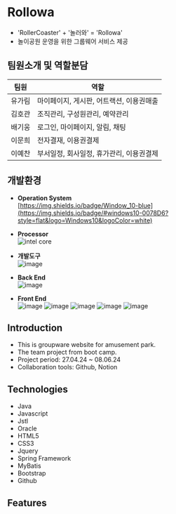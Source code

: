 # Rollowa
* 'RollerCoaster' + '놀러와' = 'Rollowa'
* 놀이공원 운영을 위한 그룹웨어 서비스 제공


## 팀원소개 및 역할분담
|팀원|역할|
|----|----|
|유가림|마이페이지, 게시판, 어트랙션, 이용권매출|
|김호관|조직관리, 구성원관리, 예약관리|
|배기웅|로그인, 마이페이지, 알림, 채팅|
|이문희|전자결재, 이용권결제|
|이예찬|부서일정, 회사일정, 휴가관리, 이용권결제|


## 개발환경
* **Operation System**<br>
  [https://img.shields.io/badge/Window_10-blue](https://img.shields.io/badge/#windows10-0078D6?style=flat&logo=Windows10&logoColor=white)

* **Processor**<br>
  ![intel core](https://img.shields.io/badge/Windows%2011-%230079d5.svg?style=for-the-badge&logo=Windows%2011&logoColor=white)
* **개발도구**</br>
  ![image](https://github.com/whatever808/RolloWa/assets/153481968/012d8728-f487-4a18-abdb-cd1bfdde1285)
* **Back End**</br>
  ![image](https://github.com/whatever808/RolloWa/assets/153481968/eab09973-b73d-4e7b-885b-0e602014c630)
* **Front End**</br>
  ![image](https://github.com/whatever808/RolloWa/assets/153481968/d7b6243c-3acf-4c15-aa89-497491af899c)
  ![image](https://github.com/whatever808/RolloWa/assets/153481968/c4ee8d85-08bd-4c79-b5d1-996de20f0f9c)
  ![image](https://github.com/whatever808/RolloWa/assets/153481968/1019abec-8daf-4e8b-bb03-0280b88cde0b)
  ![image](https://github.com/whatever808/RolloWa/assets/153481968/2d731684-54d7-44c7-877b-6d8d219be53f)
  ![image](https://github.com/whatever808/RolloWa/assets/153481968/83ef38c3-f1e6-4b09-880c-ea36c345cdd3)





## Introduction
* This is groupware website for amusement park.
* The team project from boot camp.
* Project period: 27.04.24 ~ 08.06.24
* Collaboration tools: Github, Notion

 ## Technologies
 * Java
 * Javascript
 * Jstl
 * Oracle
 * HTML5
 * CSS3
 * Jquery
 * Spring Framework
 * MyBatis
 * Bootstrap
 * Github

## Features
